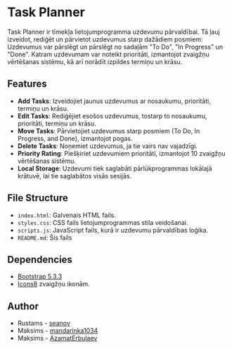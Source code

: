 # Task Planner

Task Planner ir tīmekļa lietojumprogramma uzdevumu pārvaldībai. Tā ļauj izveidot, rediģēt un pārvietot uzdevumus starp dažādiem posmiem: Uzdevumus var pārslēgt un pārslēgt no sadaļām "To Do", "In Progress" un "Done". Katram uzdevumam var noteikt prioritāti, izmantojot zvaigžņu vērtēšanas sistēmu, kā arī norādīt izpildes termiņu un krāsu.

## Features

- **Add Tasks**: Izveidojiet jaunus uzdevumus ar nosaukumu, prioritāti, termiņu un krāsu.
- **Edit Tasks**: Rediģējiet esošos uzdevumus, tostarp to nosaukumu, prioritāti, termiņu un krāsu.
- **Move Tasks**: Pārvietojiet uzdevumus starp posmiem (To Do, In Progress, and Done), izmantojot pogas.
- **Delete Tasks**: Noņemiet uzdevumus, ja tie vairs nav vajadzīgi.
- **Priority Rating**: Piešķiriet uzdevumiem prioritāti, izmantojot 10 zvaigžņu vērtēšanas sistēmu.
- **Local Storage**: Uzdevumi tiek saglabāti pārlūkprogrammas lokālajā krātuvē, lai tie saglabātos visās sesijās.

## File Structure

- `index.html`: Galvenais HTML fails.
- `styles.css`: CSS fails lietojumprogrammas stila veidošanai.
- `scripts.js`: JavaScript fails, kurā ir uzdevumu pārvaldības loģika.
- `README.md`: Šis fails

## Dependencies

- [Bootstrap 5.3.3](https://getbootstrap.com/)
- [Icons8](https://icons8.com/) zvaigžņu ikonām.

## Author

- Rustams - [seanov](https://github.com/sean0v)
- Maksims - [mandarinka1034](https://github.com/mandarinka1034)
- Maksims - [AzamatErbulaev](https://github.com/AzamatErbulaev)
